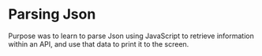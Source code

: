 Parsing Json
====================

Purpose was to learn to parse Json using JavaScript to retrieve information within an 
API, and use that data to print it to the screen.
